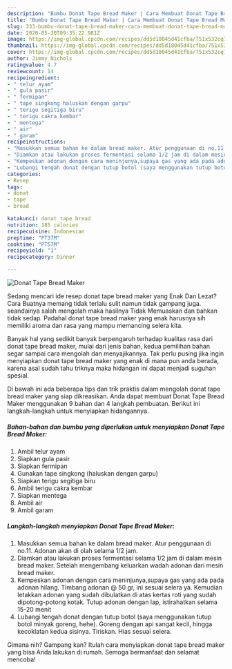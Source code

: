 ```yaml
---
description: "Bumbu Donat Tape Bread Maker | Cara Membuat Donat Tape Bread Maker Yang Paling Enak"
title: "Bumbu Donat Tape Bread Maker | Cara Membuat Donat Tape Bread Maker Yang Paling Enak"
slug: 333-bumbu-donat-tape-bread-maker-cara-membuat-donat-tape-bread-maker-yang-paling-enak
date: 2020-05-30T09:35:22.981Z
image: https://img-global.cpcdn.com/recipes/dd5d18045d41cfba/751x532cq70/donat-tape-bread-maker-foto-resep-utama.jpg
thumbnail: https://img-global.cpcdn.com/recipes/dd5d18045d41cfba/751x532cq70/donat-tape-bread-maker-foto-resep-utama.jpg
cover: https://img-global.cpcdn.com/recipes/dd5d18045d41cfba/751x532cq70/donat-tape-bread-maker-foto-resep-utama.jpg
author: Jimmy Nichols
ratingvalue: 4.7
reviewcount: 14
recipeingredient:
- " telur ayam"
- " gula pasir"
- " fermipan"
- " tape singkong haluskan dengan garpu"
- " terigu segitiga biru"
- " terigu cakra kembar"
- " mentega"
- " air"
- " garam"
recipeinstructions:
- "Masukkan semua bahan ke dalam bread maker. Atur penggunaan di no.11. Adonan akan di olah selama 1/2 jam."
- "Diamkan atau lakukan proses fermentasi selama 1/2 jam di dalam mesin bread maker. Setelah mengembang keluarkan wadah adonan dari mesin bread maker."
- "Kempeskan adonan dengan cara meninjunya,supaya gas yang ada pada adonan hilang. Timbang adonan @ 50 gr, ini sesuai selera ya. Kemudian letakkan adonan yang sudah dibulatkan di atas kertas roti yang sudah dipotong-potong kotak. Tutup adonan dengan lap, istirahatkan selama 15-20 menit"
- "Lubangi tengah donat dengan tutup botol (saya menggunakan tutup botol minyak goreng, hehe). Goreng dengan api sangat kecil, hingga kecoklatan kedua sisinya. Tiriskan. Hias sesuai selera."
categories:
- Resep
tags:
- donat
- tape
- bread

katakunci: donat tape bread 
nutrition: 185 calories
recipecuisine: Indonesian
preptime: "PT37M"
cooktime: "PT57M"
recipeyield: "1"
recipecategory: Dinner

---
```



![Donat Tape Bread Maker](https://img-global.cpcdn.com/recipes/dd5d18045d41cfba/751x532cq70/donat-tape-bread-maker-foto-resep-utama.jpg)

Sedang mencari ide resep donat tape bread maker yang Enak Dan Lezat? Cara Buatnya memang tidak terlalu sulit namun tidak gampang juga. seandainya salah mengolah maka hasilnya Tidak Memuaskan dan bahkan tidak sedap. Padahal donat tape bread maker yang enak harusnya sih memiliki aroma dan rasa yang mampu memancing selera kita.



Banyak hal yang sedikit banyak berpengaruh terhadap kualitas rasa dari donat tape bread maker, mulai dari jenis bahan, kedua pemilihan bahan segar sampai cara mengolah dan menyajikannya. Tak perlu pusing jika ingin menyiapkan donat tape bread maker yang enak di mana pun anda berada, karena asal sudah tahu triknya maka hidangan ini dapat menjadi suguhan spesial.


Di bawah ini ada beberapa tips dan trik praktis dalam mengolah donat tape bread maker yang siap dikreasikan. Anda dapat membuat Donat Tape Bread Maker menggunakan 9 bahan dan 4 langkah pembuatan. Berikut ini langkah-langkah untuk menyiapkan hidangannya.

<!--inarticleads1-->

##### Bahan-bahan dan bumbu yang diperlukan untuk menyiapkan Donat Tape Bread Maker:

1. Ambil  telur ayam
1. Siapkan  gula pasir
1. Siapkan  fermipan
1. Gunakan  tape singkong (haluskan dengan garpu)
1. Siapkan  terigu segitiga biru
1. Ambil  terigu cakra kembar
1. Siapkan  mentega
1. Ambil  air
1. Ambil  garam




<!--inarticleads2-->

##### Langkah-langkah menyiapkan Donat Tape Bread Maker:

1. Masukkan semua bahan ke dalam bread maker. Atur penggunaan di no.11. Adonan akan di olah selama 1/2 jam.
1. Diamkan atau lakukan proses fermentasi selama 1/2 jam di dalam mesin bread maker. Setelah mengembang keluarkan wadah adonan dari mesin bread maker.
1. Kempeskan adonan dengan cara meninjunya,supaya gas yang ada pada adonan hilang. Timbang adonan @ 50 gr, ini sesuai selera ya. Kemudian letakkan adonan yang sudah dibulatkan di atas kertas roti yang sudah dipotong-potong kotak. Tutup adonan dengan lap, istirahatkan selama 15-20 menit
1. Lubangi tengah donat dengan tutup botol (saya menggunakan tutup botol minyak goreng, hehe). Goreng dengan api sangat kecil, hingga kecoklatan kedua sisinya. Tiriskan. Hias sesuai selera.




Gimana nih? Gampang kan? Itulah cara menyiapkan donat tape bread maker yang bisa Anda lakukan di rumah. Semoga bermanfaat dan selamat mencoba!
